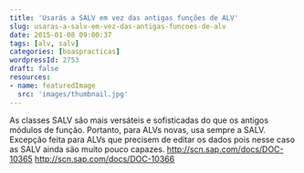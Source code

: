 ```yaml
---
title: 'Usarás a SALV em vez das antigas funções de ALV'
slug: usaras-a-salv-em-vez-das-antigas-funcoes-de-alv
date: 2015-01-08 09:00:37
tags: [alv, salv]
categories: [boaspracticas]
wordpressId: 2753
draft: false
resources:
- name: featuredImage
  src: 'images/thumbnail.jpg'
---
```

As classes SALV são mais versáteis e sofisticadas do que os antigos módulos de função. Portanto, para ALVs novas, usa sempre a SALV. Excepção feita para ALVs que precisem de editar os dados pois nesse caso as SALV ainda são muito pouco capazes.
http://scn.sap.com/docs/DOC-10365
http://scn.sap.com/docs/DOC-10366
